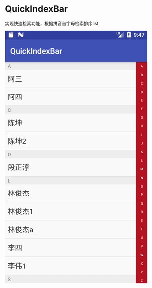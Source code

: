 # QuickIndexBar

实现快速检索功能，根据拼音首字母检索排序list

![](https://raw.githubusercontent.com/Horrarndoo/QuickIndexBar/master/assets/demo.gif)